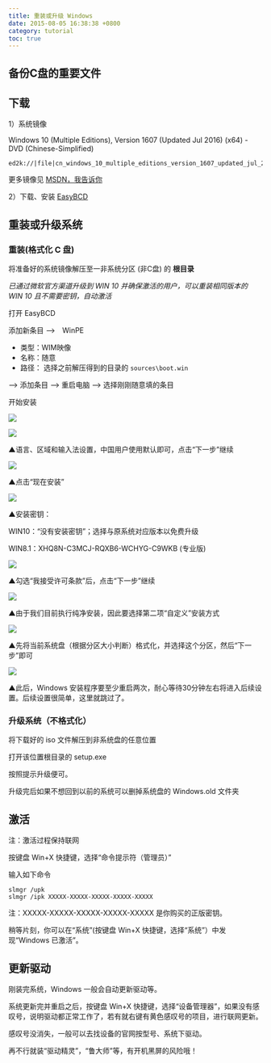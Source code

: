 ```yaml
---
title: 重装或升级 Windows
date: 2015-08-05 16:38:38 +0800
category: tutorial
toc: true
---
```


## 备份C盘的重要文件

## 下载

1）系统镜像

Windows 10 (Multiple Editions), Version 1607 (Updated Jul 2016) (x64) - DVD (Chinese-Simplified)

```
ed2k://|file|cn_windows_10_multiple_editions_version_1607_updated_jul_2016_x64_dvd_9056935.iso|4347183104|35EA5DB0F3BB714F5CE0740FB89D82D1|/
```

更多镜像见 [MSDN，我告诉你](http://msdn.itellyou.cn/)

2）下载、安装 [EasyBCD](https://pan.baidu.com/s/1hsmEhSS)

## 重装或升级系统

### 重装(格式化 C 盘)

将准备好的系统镜像解压至一非系统分区 (非C盘) 的 **根目录**

*已通过微软官方渠道升级到 WIN 10 并确保激活的用户，可以重装相同版本的 WIN 10 且不需要密钥，自动激活*

打开 EasyBCD

添加新条目 -->　WinPE

* 类型：WIM映像
* 名称：随意
* 路径： 选择之前解压得到的目录的 `sources\boot.win`

--> 添加条目 --> 重启电脑 --> 选择刚刚随意填的条目


开始安装

![](/assets/image/install-windows/05.jpg)

![](/assets/image/install-windows/06.jpg)

▲语言、区域和输入法设置，中国用户使用默认即可，点击“下一步”继续

![](/assets/image/install-windows/07.jpg)

▲点击“现在安装”

![](/assets/image/install-windows/08.jpg)

▲安装密钥：

WIN10：“没有安装密钥”；选择与原系统对应版本以免费升级

WIN8.1：XHQ8N-C3MCJ-RQXB6-WCHYG-C9WKB (专业版)

![](/assets/image/install-windows/09.jpg)

▲勾选“我接受许可条款”后，点击“下一步”继续

![](/assets/image/install-windows/10.jpg)

▲由于我们目前执行纯净安装，因此要选择第二项“自定义”安装方式

![](/assets/image/install-windows/11.jpg)

▲先将当前系统盘（根据分区大小判断）格式化，并选择这个分区，然后“下一步”即可

![](/assets/image/install-windows/12.jpg)

▲此后，Windows 安装程序要至少重启两次，耐心等待30分钟左右将进入后续设置。后续设置很简单，这里就跳过了。

### 升级系统（不格式化）

将下载好的 iso 文件解压到非系统盘的任意位置

打开该位置根目录的 setup.exe

按照提示升级便可。

升级完后如果不想回到以前的系统可以删掉系统盘的 Windows.old 文件夹

## 激活

注：激活过程保持联网

按键盘 Win+X 快捷键，选择“命令提示符（管理员）”

输入如下命令

```batch
slmgr /upk
slmgr /ipk XXXXX-XXXXX-XXXXX-XXXXX-XXXXX
```

注：XXXXX-XXXXX-XXXXX-XXXXX-XXXXX 是你购买的正版密钥。

稍等片刻，你可以在“系统”(按键盘 Win+X 快捷键，选择“系统”）中发现“Windows 已激活”。

## 更新驱动

刚装完系统，Windows 一般会自动更新驱动等。

系统更新完并重启之后，按键盘 Win+X 快捷键，选择“设备管理器”，如果没有感叹号，说明驱动都正常工作了，若有就右键有黄色感叹号的项目，进行联网更新。

感叹号没消失，一般可以去找设备的官网按型号、系统下驱动。

再不行就装“驱动精灵”，“鲁大师”等，有开机黑屏的风险哦！
